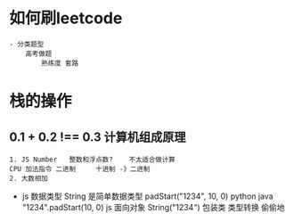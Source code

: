 # 如何刷leetcode
    - 分类题型
        高考做题
            熟练度 套路

# 栈的操作
## 0.1 + 0.2 !== 0.3    计算机组成原理
    1. JS Number   整数和浮点数?    不太适合做计算
    CPU 加法指令 二进制     十进制 -》二进制
    2. 大数相加 

- js 数据类型   String 是简单数据类型
    padStart("1234", 10, 0) python java
    "1234".padStart(10, 0) js   面向对象
    String("1234") 包装类 类型转换 偷偷地

